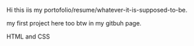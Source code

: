 Hi this iis my portofolio/resume/whatever-it-is-supposed-to-be. 

my first project here too btw in my gitbuh page.

HTML and CSS
